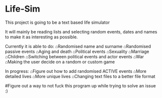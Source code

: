 # Life-Sim
This project is going to be a text based life simulator

It will mainly be reading lists and selecting random events, dates and names to make it as interesting as possible.

Currently it is able to do:
⌂Randomised name and surname
⌂Randomised passive events
⌂Aging and death
⌂Political events
⌂Sexuality
⌂Marriage
⌂Children
⌂Switching between political events and actor events
⌂War
⌂Making the user decide on a random or custom game


In progress:
⌂Figure out how to add randomised ACTIVE events
⌂More detailed lives
⌂More unique lives
⌂Changing text files to a better file format

#Figure out a way to not fuck this program up while trying to solve an issue :)


